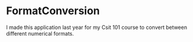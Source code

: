# FormatConversion
I made this application last year for my Csit 101 course to convert between different numerical formats.
